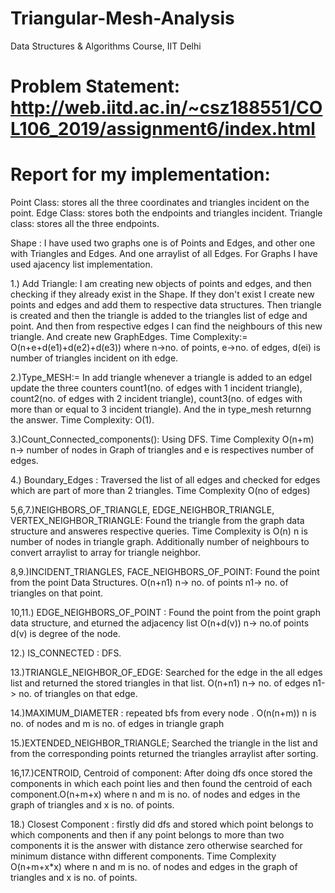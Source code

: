 # Triangular-Mesh-Analysis
Data Structures &amp; Algorithms Course, IIT Delhi
# Problem Statement: http://web.iitd.ac.in/~csz188551/COL106_2019/assignment6/index.html

# Report for my implementation:
Point Class:
stores all the three coordinates and triangles incident on the point.
Edge Class:
stores both the endpoints and triangles incident.
Triangle class:
stores all the three endpoints.

Shape :
I have used two graphs one is of Points and Edges, and other one with Triangles and Edges. And one arraylist of all Edges.
For Graphs I have used ajacency list implementation.

1.) Add Triangle: I am creating new objects of points and edges, and then checking if they already exist in the Shape. If they don't exist I create new points and edges and add them to respective data structures. Then triangle is created and then the triangle is added to the triangles list of edge and point. And then from respective edges I can find the neighbours of this new triangle. And create new GraphEdges.
Time Complexity:= O(n+e+d(e1)+d(e2)+d(e3)) where n->no. of points, 	e->no. of edges, d(ei) is number of triangles incident on ith edge.

2.)Type_MESH:= In add triangle whenever a triangle is added to an edgeI update the three counters count1(no. of edges with 1 incident triangle), count2(no. of edges with 2 incident triangle), count3(no. of edges with more than or equal to 3 incident triangle). And the in type_mesh returnng the answer.
Time Complexity: O(1).

3.)Count_Connected_components(): Using DFS.
Time Complexity O(n+m) n-> number of nodes in Graph of triangles and e is respectives number of edges.

4.) Boundary_Edges : Traversed the list of all edges and checked for edges which are part of more than 2 triangles.
Time Complexity O(no of edges)

5,6,7.)NEIGHBORS_OF_TRIANGLE, EDGE_NEIGHBOR_TRIANGLE, 	VERTEX_NEIGHBOR_TRIANGLE: Found the triangle from the graph data structure and answeres respective queries.
Time Complexity is O(n) n is number of nodes in triangle graph. Additionally number of neighbours to convert arraylist to array for triangle neighbor.

8,9.)INCIDENT_TRIANGLES, FACE_NEIGHBORS_OF_POINT: Found the point from the point Data Structures. O(n+n1) n-> no. of points  n1-> no. of triangles on that point.

10,11.) EDGE_NEIGHBORS_OF_POINT : Found the point from the point graph data structure, and eturned the adjacency list O(n+d(v)) n-> no.of points d(v) is degree of the node.

12.) IS_CONNECTED : DFS.

13.)TRIANGLE_NEIGHBOR_OF_EDGE: Searched for the edge in the all edges list and returned the stored triangles in that list.  O(n+n1) n-> no. of edges  n1-> no. of triangles on that edge.

14.)MAXIMUM_DIAMETER : repeated bfs from every node .
O(n(n+m)) n is no. of nodes and m is no. of edges in triangle graph

15.)EXTENDED_NEIGHBOR_TRIANGLE; Searched the triangle in the list and from the corresponding points returned the triangles arraylist after sorting.

16,17.)CENTROID, Centroid of component: After doing dfs once stored the components in which each point lies and then found the centroid of each component.O(n+m+x) where n and m is no. of nodes and edges in the graph of triangles and x is no. of points.

18.) Closest Component : firstly did dfs and stored which point belongs to which components and then if any point belongs to more than two components it is the answer with distance zero otherwise searched for minimum distance withn different components. Time Complexity O(n+m+x*x) where n and m is no. of nodes and edges in the graph of triangles and x is no. of points.

